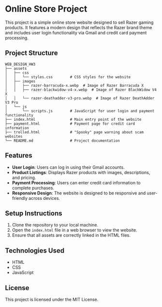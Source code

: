 # Online Store Project

This project is a simple online store website designed to sell Razer gaming products. It features a modern design that reflects the Razer brand theme and includes user login functionality via Gmail and credit card payment processing.

## Project Structure

```
WEB_DESIGN_HW3
├── assets
│   ├── css
│   │   └── styles.css        # CSS styles for the website
│   ├── images
│   │   ├── razer-barracuda-x.webp  # Image of Razer Barracuda X
│   │   ├── razer-blackwidow-v4-x.webp  # Image of Razer BlackWidow V4 X
│   │   └── razer-deathadder-v3-pro.webp  # Image of Razer DeathAdder V3 Pro
│   └── js
│       └── scripts.js        # JavaScript for user login and payment functionality
├── index.html                # Main entry point of the website
├── payment.html              # Payment page for credit card information
├── trolled.html              # "Spooky" page warning about scam websites
└── README.md                 # Project documentation
```

## Features

- **User Login**: Users can log in using their Gmail accounts.
- **Product Listings**: Displays Razer products with images, descriptions, and pricing.
- **Payment Processing**: Users can enter credit card information to complete purchases.
- **Responsive Design**: The website is designed to be responsive and user-friendly across devices.

## Setup Instructions

1. Clone the repository to your local machine.
2. Open the `index.html` file in a web browser to view the website.
3. Ensure that all assets are correctly linked in the HTML files.

## Technologies Used

- HTML
- CSS
- JavaScript

## License

This project is licensed under the MIT License.